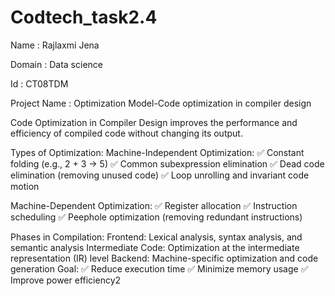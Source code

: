 # Codtech_task2.4

Name : Rajlaxmi Jena 

Domain : Data science

Id : CT08TDM 

Project Name : Optimization Model-Code optimization in compiler design

Code Optimization in Compiler Design improves the performance and efficiency of compiled code without changing its output.

Types of Optimization: Machine-Independent Optimization: ✅ Constant folding (e.g., 2 + 3 → 5) ✅ Common subexpression elimination ✅ Dead code elimination (removing unused code) ✅ Loop unrolling and invariant code motion

Machine-Dependent Optimization: ✅ Register allocation ✅ Instruction scheduling ✅ Peephole optimization (removing redundant instructions)

Phases in Compilation: Frontend: Lexical analysis, syntax analysis, and semantic analysis Intermediate Code: Optimization at the intermediate representation (IR) level Backend: Machine-specific optimization and code generation Goal: ✅ Reduce execution time ✅ Minimize memory usage ✅ Improve power efficiency2

